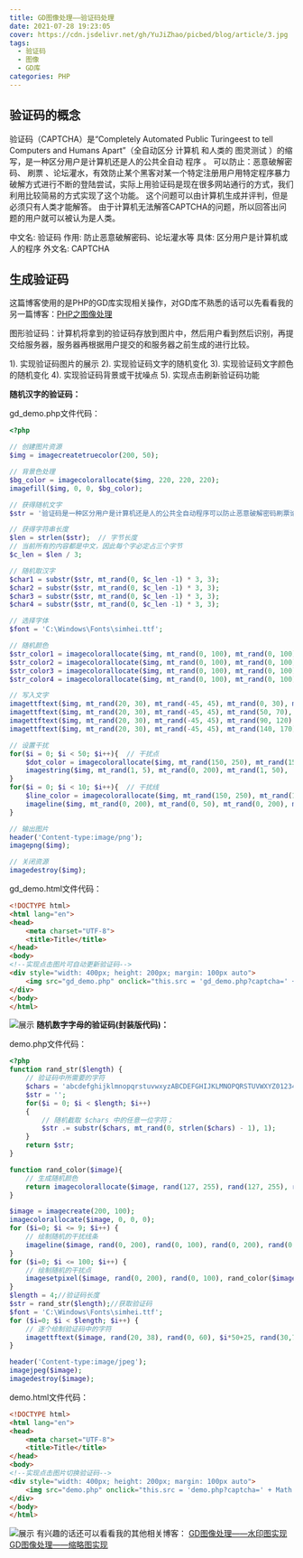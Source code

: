 ```yaml
---
title: GD图像处理——验证码处理
date: 2021-07-28 19:23:05
cover: https://cdn.jsdelivr.net/gh/YuJiZhao/picbed/blog/article/3.jpg
tags: 
  - 验证码
  - 图像
  - GD库
categories: PHP
---
```


## 验证码的概念
验证码（CAPTCHA）是“Completely Automated Public Turingeest to tell Computers and Humans Apart”（全自动区分 计算机 和人类的 图灵测试 ）的缩写，是一种区分用户是计算机还是人的公共全自动 程序 。 可以防止：恶意破解密码、 刷票 、论坛灌水，有效防止某个黑客对某一个特定注册用户用特定程序暴力破解方式进行不断的登陆尝试，实际上用验证码是现在很多网站通行的方式，我们利用比较简易的方式实现了这个功能。 这个问题可以由计算机生成并评判，但是必须只有人类才能解答。 由于计算机无法解答CAPTCHA的问题，所以回答出问题的用户就可以被认为是人类。

中文名: 验证码
作用: 防止恶意破解密码、论坛灌水等
具体: 区分用户是计算机或人的程序
外文名: CAPTCHA

## 生成验证码
这篇博客使用的是PHP的GD库实现相关操作，对GD库不熟悉的话可以先看看我的另一篇博客：[PHP之图像处理](https://blog.csdn.net/tongkongyu/article/details/119154930)

图形验证码：计算机将拿到的验证码存放到图片中，然后用户看到然后识别，再提交给服务器，服务器再根据用户提交的和服务器之前生成的进行比较。

1). 实现验证码图片的展示
2). 实现验证码文字的随机变化
3). 实现验证码文字颜色的随机变化
4). 实现验证码背景或干扰噪点
5). 实现点击刷新验证码功能

**随机汉字的验证码：**

gd_demo.php文件代码：
```php
<?php

// 创建图片资源
$img = imagecreatetruecolor(200, 50);

// 背景色处理
$bg_color = imagecolorallocate($img, 220, 220, 220);
imagefill($img, 0, 0, $bg_color);

// 获得随机文字
$str = '验证码是一种区分用户是计算机还是人的公共全自动程序可以防止恶意破解密码刷票论坛灌水有效防止某个黑客对某一个特定注册用户用特定程序暴力破解方式进行不断的登陆尝试';

// 获得字符串长度
$len = strlen($str);  // 字节长度
// 当前所有的内容都是中文，因此每个字必定占三个字节
$c_len = $len / 3;

// 随机取汉字
$char1 = substr($str, mt_rand(0, $c_len -1) * 3, 3);
$char2 = substr($str, mt_rand(0, $c_len -1) * 3, 3);
$char3 = substr($str, mt_rand(0, $c_len -1) * 3, 3);
$char4 = substr($str, mt_rand(0, $c_len -1) * 3, 3);

// 选择字体
$font = 'C:\Windows\Fonts\simhei.ttf';

// 随机颜色
$str_color1 = imagecolorallocate($img, mt_rand(0, 100), mt_rand(0, 100), mt_rand(0, 100));
$str_color2 = imagecolorallocate($img, mt_rand(0, 100), mt_rand(0, 100), mt_rand(0, 100));
$str_color3 = imagecolorallocate($img, mt_rand(0, 100), mt_rand(0, 100), mt_rand(0, 100));
$str_color4 = imagecolorallocate($img, mt_rand(0, 100), mt_rand(0, 100), mt_rand(0, 100));

// 写入文字
imagettftext($img, mt_rand(20, 30), mt_rand(-45, 45), mt_rand(0, 30), mt_rand(30, 40), $str_color1, $font, $char1);
imagettftext($img, mt_rand(20, 30), mt_rand(-45, 45), mt_rand(50, 70), mt_rand(30, 40), $str_color2, $font, $char2);
imagettftext($img, mt_rand(20, 30), mt_rand(-45, 45), mt_rand(90, 120), mt_rand(30, 40), $str_color3, $font, $char3);
imagettftext($img, mt_rand(20, 30), mt_rand(-45, 45), mt_rand(140, 170), mt_rand(30, 40), $str_color4, $font, $char4);

// 设置干扰
for($i = 0; $i < 50; $i++){  // 干扰点
    $dot_color = imagecolorallocate($img, mt_rand(150, 250), mt_rand(150, 250), mt_rand(150, 250)); // 设置点的颜色
    imagestring($img, mt_rand(1, 5), mt_rand(0, 200), mt_rand(1, 50), '*', $dot_color);
}
for($i = 0; $i < 10; $i++){  // 干扰线
    $line_color = imagecolorallocate($img, mt_rand(150, 250), mt_rand(150, 250), mt_rand(150, 250)); // 设置线的颜色
    imageline($img, mt_rand(0, 200), mt_rand(0, 50), mt_rand(0, 200), mt_rand(0, 50), $line_color);
}

// 输出图片
header('Content-type:image/png');
imagepng($img);

// 关闭资源
imagedestroy($img);
```
gd_demo.html文件代码：

```html
<!DOCTYPE html>
<html lang="en">
<head>
    <meta charset="UTF-8">
    <title>Title</title>
</head>
<body>
<!--实现点击图片可自动更新验证码-->
<div style="width: 400px; height: 200px; margin: 100px auto">
    <img src="gd_demo.php" onclick="this.src = 'gd_demo.php?captcha=' + Math.random()"/>
</div>
</body>
</html>
```
![展示](https://img-blog.csdnimg.cn/9fe36d3377774cd5bc70d4b0f6ce3225.png?x-oss-process=image/watermark,type_ZmFuZ3poZW5naGVpdGk,shadow_10,text_aHR0cHM6Ly9ibG9nLmNzZG4ubmV0L3Rvbmdrb25neXU=,size_16,color_FFFFFF,t_70)
**随机数字字母的验证码(封装版代码)：**

demo.php文件代码：
```php
<?php
function rand_str($length) {
    // 验证码中所需要的字符
    $chars = 'abcdefghijklmnopqrstuvwxyzABCDEFGHIJKLMNOPQRSTUVWXYZ0123456789';
    $str = '';
    for($i = 0; $i < $length; $i++)
    {
        // 随机截取 $chars 中的任意一位字符；
        $str .= substr($chars, mt_rand(0, strlen($chars) - 1), 1);
    }
    return $str;
}

function rand_color($image){
    // 生成随机颜色
    return imagecolorallocate($image, rand(127, 255), rand(127, 255), rand(127, 255));
}

$image = imagecreate(200, 100);
imagecolorallocate($image, 0, 0, 0);
for ($i=0; $i <= 9; $i++) {
    // 绘制随机的干扰线条
    imageline($image, rand(0, 200), rand(0, 100), rand(0, 200), rand(0, 100), rand_color($image));
}
for ($i=0; $i <= 100; $i++) {
    // 绘制随机的干扰点
    imagesetpixel($image, rand(0, 200), rand(0, 100), rand_color($image));
}
$length = 4;//验证码长度
$str = rand_str($length);//获取验证码
$font = 'C:\Windows\Fonts\simhei.ttf';
for ($i=0; $i < $length; $i++) {
    // 逐个绘制验证码中的字符
    imagettftext($image, rand(20, 38), rand(0, 60), $i*50+25, rand(30,70), rand_color($image), $font, $str[$i]);
}

header('Content-type:image/jpeg');
imagejpeg($image);
imagedestroy($image);
```
demo.html文件代码：

```html
<!DOCTYPE html>
<html lang="en">
<head>
    <meta charset="UTF-8">
    <title>Title</title>
</head>
<body>
<!--实现点击图片切换验证码-->
<div style="width: 400px; height: 200px; margin: 100px auto">
    <img src="demo.php" onclick="this.src = 'demo.php?captcha=' + Math.random()"/>
</div>
</body>
</html>
```
![展示](https://img-blog.csdnimg.cn/03dd9d15b5e1407db21db921b1dbed93.png?x-oss-process=image/watermark,type_ZmFuZ3poZW5naGVpdGk,shadow_10,text_aHR0cHM6Ly9ibG9nLmNzZG4ubmV0L3Rvbmdrb25neXU=,size_16,color_FFFFFF,t_70)
有兴趣的话还可以看看我的其他相关博客：
[GD图像处理——水印图实现](https://blog.csdn.net/tongkongyu/article/details/119154901)
[GD图像处理——缩略图实现](https://blog.csdn.net/tongkongyu/article/details/119154890)